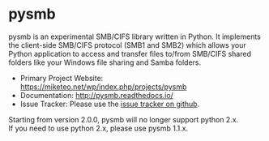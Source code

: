 pysmb
=====

pysmb is an experimental SMB/CIFS library written in Python. It implements the client-side SMB/CIFS protocol (SMB1 and SMB2) which allows your Python application to access and transfer files to/from SMB/CIFS shared folders like your Windows file sharing and Samba folders.

* Primary Project Website: https://miketeo.net/wp/index.php/projects/pysmb
* Documentation: http://pysmb.readthedocs.io/
* Issue Tracker: Please use the [issue tracker on github](https://github.com/miketeo/pysmb/issues).

Starting from version 2.0.0, pysmb will no longer support python 2.x. <br>If you need to use python 2.x, please use pysmb 1.1.x.
